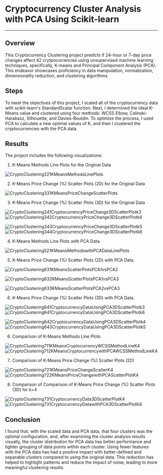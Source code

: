 # Cryptocurrency Cluster Analysis with PCA Using Scikit-learn
 ----

## Overview

This Cryptocurrency Clustering project predicts if 24-hour or 7-day price changes affect 42 crytpocurrencies using unsupervised machine learning techniques, specifically, K-means and Principal Component Analysis (PCA). This endeavor showcases proficiency in data manipulation, normalization, dimensionality reduction, and clustering algorithms.

## Steps

To meet the objectives of this project, I scaled all of the cryptocurrency data with scikit-learn's StandardScalar function. Next, I determined the ideal K-Means value and clustered using four methods: WCSS Elbow, Calinski-Harabasz, Silhouette, and Davies-Bouldin.  To optimize the process, I used PCA to calculate a new optimal values of K, and then I clustered the cryptocurrencies with the PCA data.

## Results

The project includes the following visualizations:

1. K-Means Methods Line Plots for the Original Data
   
![CryptoClustering221KMeansMethodsLinePlots](https://github.com/njgeorge000158/CryptoClustering/assets/137228821/14f06385-5c28-492f-914a-b27d03c6755e)

2. K-Means Price Change (%) Scatter Plots (2D) for the Original Data

![CryptoClustering331KMeansPriceChangeScatterPlots](https://github.com/njgeorge000158/CryptoClustering/assets/137228821/59188b9a-ebae-4918-8433-9d5ec9ae84b3)

3. K-Means Price Change (%) Scatter Plots (3D) for the Original Data

![CryptoClustering341CryptocurrencyPriceChange3DScatterPlotk3](https://github.com/njgeorge000158/CryptoClustering/assets/137228821/7f3f7745-0f88-4339-9cc6-082c00555ee6)![CryptoClustering342CryptocurrencyPriceChange3DScatterPlotk4](https://github.com/njgeorge000158/CryptoClustering/assets/137228821/1e0ced2e-8854-4594-9334-b31ee2bb74cd)

![CryptoClustering343CryptocurrencyPriceChange3DScatterPlotk5](https://github.com/njgeorge000158/CryptoClustering/assets/137228821/f920a1f0-e887-487a-9e61-68cecddfd593)![CryptoClustering344CryptocurrencyPriceChange3DScatterPlotk6](https://github.com/njgeorge000158/CryptoClustering/assets/137228821/621c32b8-ffa0-40c1-8790-22b0f12651d9)

4. K-Means Methods Line Plots with PCA Data.

![CryptoClustering521KMeansMethodswithPCADataLinePlots](https://github.com/njgeorge000158/CryptoClustering/assets/137228821/67662b8a-38a7-4a1d-bbd8-25715808eedc)

5. K-Means Price Change (%) Scatter Plots (2D) with PCA Data.

![CryptoClustering631KMeansScatterPlotsPCA1vsPCA2](https://github.com/njgeorge000158/CryptoClustering/assets/137228821/0ee59701-5bba-49b9-8944-d48f8771a454)

![CryptoClustering632KMeansScatterPlotsPCA1vsPCA3](https://github.com/njgeorge000158/CryptoClustering/assets/137228821/f3304661-2e62-4191-915a-91c1e5dfafd3)

![CryptoClustering633KMeansScatterPlotsPCA2vsPCA3](https://github.com/njgeorge000158/CryptoClustering/assets/137228821/5178b52c-16bb-49f3-95d6-fcc84d2724a0)

6. K-Means Price Change (%) Scatter Plots (3D) with PCA Data.

![CryptoClustering641CryptocurrencyDataUsingPCA3DScatterPlotk3](https://github.com/njgeorge000158/CryptoClustering/assets/137228821/61d44e8c-de31-4d82-87fd-3b9e0416442d)![CryptoClustering641CryptocurrencyDataUsingPCA3DScatterPlotk6](https://github.com/njgeorge000158/CryptoClustering/assets/137228821/659ec468-b13f-4d35-abd1-9a2805e24231)

![CryptoClustering642CryptocurrencyDataUsingPCA3DScatterPlotk4](https://github.com/njgeorge000158/CryptoClustering/assets/137228821/fd89825a-4470-4fd4-8e27-5d5c01f20a00)![CryptoClustering643CryptocurrencyDataUsingPCA3DScatterPlotk5](https://github.com/njgeorge000158/CryptoClustering/assets/137228821/66687040-5e46-4c0e-bec7-08ee3e1e1272)

6.  Comparison of K-Means Methods Line Plots

![CryptoClustering711KMeansCryptocurrencyWCSSMethodLineK4](https://github.com/njgeorge000158/CryptoClustering/assets/137228821/81db9209-fce7-4b56-8330-ccdf2f6fedf8)![CryptoClustering712KMeansCryptocurrencywithPCAWCSSMethodLineK4](https://github.com/njgeorge000158/CryptoClustering/assets/137228821/bab46b95-4d1a-42ee-96d5-0e7fc0e32b1b)

7.  Comparison of K-Means Price Change (%) Scatter Plots (2D)

![CryptoClustering721KMeansPriceChangeScatterK4](https://github.com/njgeorge000158/CryptoClustering/assets/137228821/1c75c00f-2515-4d55-b690-e9552201a0da)![CryptoClustering722KMeansPriceChangewithPCAScatterPlotK4](https://github.com/njgeorge000158/CryptoClustering/assets/137228821/0010a7c3-d17b-46ed-b96f-7661b64cce8e)

8. Comparison of Comparison of K-Means Price Change (%) Scatter Plots (3D) for k=4

![CryptoClustering731CryptocurrencyData3DScatterPlotK4](https://github.com/njgeorge000158/CryptoClustering/assets/137228821/afbd0da6-0f04-44f7-87c1-4317e31e85ce)![CryptoClustering731CryptocurrencyDatawithPCA3DScatterPlotK4](https://github.com/njgeorge000158/CryptoClustering/assets/137228821/87aeafc6-be12-4f1e-a556-632a264162ce)

## Conclusion

I found that, with the scaled data and PCA data, that four clusters was the optimal configuration, and, after examining the cluster analysis results visually, the cluster distribution for PCA data has better performance and tighter grouping of data points within each cluster.  Using fewer features with the PCA data has had a positive impact with better-defined and separable clusters compared to using the original data. This reduction has helped to highlight patterns and reduce the impact of noise, leading to more meaningful clustering results.


